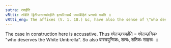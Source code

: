 ```yaml
---
sutra: तदर्हति
vRtti: तदिति द्वितीयासमर्थादर्हति इत्यस्मिन्नर्थे यथाविहितं प्रत्ययो भवति ॥
vRtti_eng: The affixes (V. 1. 18.) &c, have also the sense of \"who deserves that\".
---
```

The case in construction here is accusative. Thus  श्वेतच्छत्रमर्हति = श्वेतच्छत्रिकः "who deserves the White Umbrella". So also वास्त्रयुग्मिकः, शत्यः, शतिकः साहस्रः ॥
